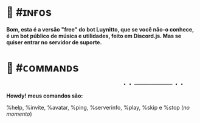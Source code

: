 # 🌌 #ɪɴғᴏs

**Bom, esta é a versão "free" do bot Luynitto, que se você não-o conhece, é um bot público de música e utilidades, feito em Discord.js.
Mas se quiser entrar no servidor de suporte.**

# 🌌 #ᴄᴏᴍᴍᴀɴᴅs


                                               • • ────────────── • •

**Howdy! meus comandos são:**

%help,
%invite,
%avatar,
%ping,
%serverinfo,
%play, %skip e %stop (*no momento*)
